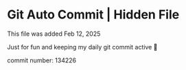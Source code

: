 # Git Auto Commit | Hidden File

This file was added Feb 12, 2025

Just for fun and keeping my daily git commit active 🤪

commit number: 134226
